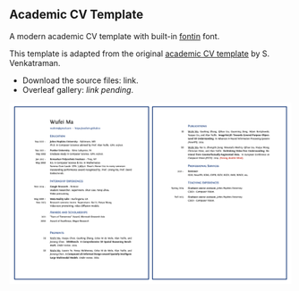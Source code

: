 ## Academic CV Template

A modern academic CV template with built-in [fontin](https://font.download/font/fontin#google_vignette) font.

This template is adapted from the original [academic CV template](https://www.overleaf.com/latex/templates/academic-cv-template/vqghvksnqdhv) by S. Venkatraman.

* Download the source files: link.
* Overleaf gallery: *link pending*.

![Academic CV Template](academic_cv_template.png)
